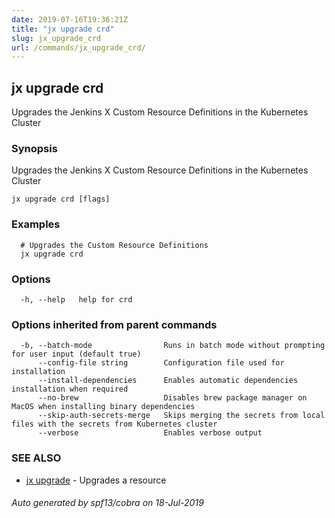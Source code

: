 ```yaml
---
date: 2019-07-16T19:36:21Z
title: "jx upgrade crd"
slug: jx_upgrade_crd
url: /commands/jx_upgrade_crd/
---
```

## jx upgrade crd

Upgrades the Jenkins X Custom Resource Definitions in the Kubernetes Cluster

### Synopsis

Upgrades the Jenkins X Custom Resource Definitions in the Kubernetes Cluster

```
jx upgrade crd [flags]
```

### Examples

```
  # Upgrades the Custom Resource Definitions
  jx upgrade crd
```

### Options

```
  -h, --help   help for crd
```

### Options inherited from parent commands

```
  -b, --batch-mode                Runs in batch mode without prompting for user input (default true)
      --config-file string        Configuration file used for installation
      --install-dependencies      Enables automatic dependencies installation when required
      --no-brew                   Disables brew package manager on MacOS when installing binary dependencies
      --skip-auth-secrets-merge   Skips merging the secrets from local files with the secrets from Kubernetes cluster
      --verbose                   Enables verbose output
```

### SEE ALSO

* [jx upgrade](/commands/jx_upgrade/)	 - Upgrades a resource

###### Auto generated by spf13/cobra on 18-Jul-2019
